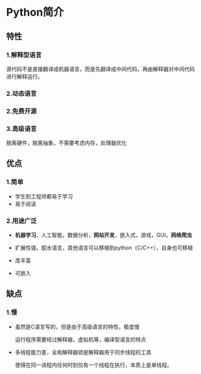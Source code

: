 # Python简介

## 特性
### 1.解释型语言
源代码不是直接翻译成机器语言，而是先翻译成中间代码，再由解释器对中间代码进行解释运行。

### 2.动态语言

### 2.免费开源

### 3.高级语言
脱离硬件，脱离抽象，不需要考虑内存，处理器优化

## 优点
### 1.简单
- 学生到工程师都易于学习
- 易于阅读

### 2.用途广泛
- **机器学习**，人工智能，数据分析，**网站开发**，嵌入式，游戏，GUI，**网络爬虫**

- 扩展性强，胶水语言，其他语言可以移植到python（C/C++），自身也可移植
  
- 库丰富
  
- 可嵌入
  
## 缺点
### 1.慢
- 虽然是C语言写的，但是由于高级语言的特性，极度慢
  
  运行程序需要经过解释器，虚拟机等，编译型语言的特点

- 多线程能力差，全局解释器锁是解释器用于同步线程的工具
  
  使得在同一进程内任何时刻仅有一个线程在执行，本质上是单线程。
